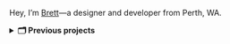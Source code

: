 Hey, I’m [Brett][b]—a designer and developer from Perth, WA.

<details>
  <summary>
    <b>🗂 Previous projects</b>
  </summary>

* I livestreamed the process of making a dynamic OBS [stream layout using Next JS][overlay]
* I created a CSS grid example each day with **[CSS Grid a Day][cssgrid]**
* I created a tiling Instagram grid template for Sketch, **[Ingrid][ingrid]**
* I prototyped a travel **[Itinerary application][itinerary]** with Middleman
* I created an **[Opengraph Sketch template][opengraph]** for rich link previews


</details>

[b]: https://brettjones.design/ "Website"
[overlay]: https://github.com/makinitlive/streamoverlay "Stream overlay"
[cssgrid]: https://github.com/BrettJay/css-grid-a-day "CSS Grid a Day"
[ingrid]: https://github.com/BrettJay/ingrid "Ingrid Sketch template"
[itinerary]: https://github.com/BrettJay/itinerary "Itinerary"
[opengraph]: https://github.com/BrettJay/ogp-template "Opengraph Sketch template"
